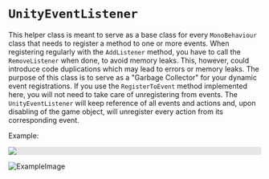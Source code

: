 # `UnityEventListener`
This helper class is meant to serve as a base class for every `MonoBehaviour` class that needs to register a method to one or more events.
When registering regularly with the `AddListener` method, you have to call the `RemoveListener` when done, to avoid memory leaks. This, however, could introduce code duplications which may lead to errors or memory leaks.
The purpose of this class is to serve as a "Garbage Collector" for your dynamic event registrations.
If you use the `RegisterToEvent` method implemented here, you will not need to take care of unregistering from events.
The `UnityEventListener` will keep reference of all events and actions and, upon disabling of the game object, will unregister every action from its corresponding event.

Example:

<img style="display: block;-webkit-user-select: none;margin: auto;cursor: zoom-in;background-color: hsl(0, 0%, 90%);transition: background-color 300ms;" src="https://i.imgur.com/G0NoZy7.png">

![ExampleImage](https://i.imgur.com/G0NoZy7.png)
